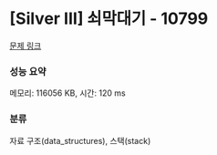 # [Silver III] 쇠막대기 - 10799 

[문제 링크](https://www.acmicpc.net/problem/10799) 

### 성능 요약

메모리: 116056 KB, 시간: 120 ms

### 분류

자료 구조(data_structures), 스택(stack)

